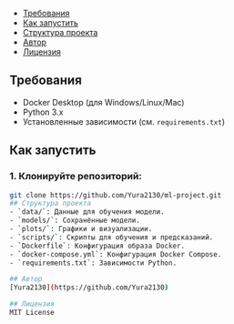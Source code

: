 - [Требования](#требования)
- [Как запустить](#как-запустить)
- [Структура проекта](#структура-проекта)
- [Автор](#автор)
- [Лицензия](#лицензия)

## Требования
- Docker Desktop (для Windows/Linux/Mac)
- Python 3.x
- Установленные зависимости (см. `requirements.txt`)

## Как запустить

### 1. Клонируйте репозиторий:
```bash
git clone https://github.com/Yura2130/ml-project.git
## Структура проекта
- `data/`: Данные для обучения модели.
- `models/`: Сохранённые модели.
- `plots/`: Графики и визуализации.
- `scripts/`: Скрипты для обучения и предсказаний.
- `Dockerfile`: Конфигурация образа Docker.
- `docker-compose.yml`: Конфигурация Docker Compose.
- `requirements.txt`: Зависимости Python.

## Автор
[Yura2130](https://github.com/Yura2130)

## Лицензия
MIT License

